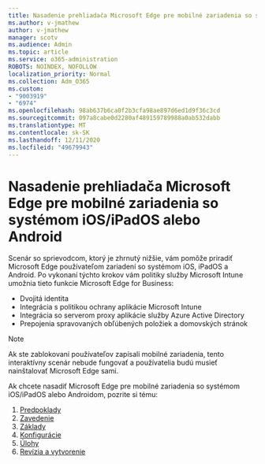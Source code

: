 ```yaml
---
title: Nasadenie prehliadača Microsoft Edge pre mobilné zariadenia so systémom iOS/iPadOS alebo Android
ms.author: v-jmathew
author: v-jmathew
manager: scotv
ms.audience: Admin
ms.topic: article
ms.service: o365-administration
ROBOTS: NOINDEX, NOFOLLOW
localization_priority: Normal
ms.collection: Adm_O365
ms.custom:
- "9003919"
- "6974"
ms.openlocfilehash: 98ab637b6ca0f2b3cfa98ae897d6ed1d9f36c3cd
ms.sourcegitcommit: 097a8cabe0d2280af489159789988a0ab532dabb
ms.translationtype: MT
ms.contentlocale: sk-SK
ms.lasthandoff: 12/11/2020
ms.locfileid: "49679943"
---
```

# <a name="deploy-microsoft-edge-for-mobile-for-iosipados-or-android"></a>Nasadenie prehliadača Microsoft Edge pre mobilné zariadenia so systémom iOS/iPadOS alebo Android

Scenár so sprievodcom, ktorý je zhrnutý nižšie, vám pomôže priradiť Microsoft Edge používateľom zariadení so systémom iOS, iPadOS a Android. Po vykonaní týchto krokov vám politiky služby Microsoft Intune umožnia tieto funkcie Microsoft Edge for Business:

- Dvojitá identita
- Integrácia s politikou ochrany aplikácie Microsoft Intune
- Integrácia so serverom proxy aplikácie služby Azure Active Directory
- Prepojenia spravovaných obľúbených položiek a domovských stránok

> [!NOTE]
> Ak ste zablokovaní používateľov zapísali mobilné zariadenia, tento interaktívny scenár nebude fungovať a používatelia budú musieť nainštalovať Microsoft Edge sami.

Ak chcete nasadiť Microsoft Edge pre mobilné zariadenia so systémom iOS/iPadOS alebo Androidom, pozrite si tému:

1. [Predpoklady](https://go.microsoft.com/fwlink/?linkid=2133027)
2. [Zavedenie](https://go.microsoft.com/fwlink/?linkid=2133520)
3. [Základy](https://go.microsoft.com/fwlink/?linkid=2133421)
4. [Konfigurácie](https://go.microsoft.com/fwlink/?linkid=2133521)
5. [Úlohy](https://go.microsoft.com/fwlink/?linkid=2132869)
6. [Revízia a vytvorenie](https://go.microsoft.com/fwlink/?linkid=2133522)
